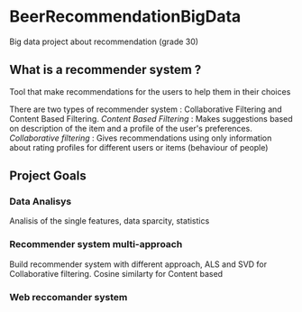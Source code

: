 # BeerRecommendationBigData
Big data project about recommendation (grade 30)

## What is a recommender system ?
Tool that make recommendations for the users to help them in their choices

There are two types of recommender system : Collaborative Filtering and Content Based Filtering.
*Content Based Filtering*  : Makes suggestions based on description of the item and a profile of the user's preferences.
*Collaborative filtering* : Gives recommendations using only information about rating profiles for different users or items (behaviour of people)

## Project Goals

### Data Analisys 
Analisis of the single features, data sparcity, statistics

### Recommender system multi-approach
Build recommender system with different approach, ALS and SVD for Collaborative filtering. Cosine similarty for Content based

### Web reccomander system 


